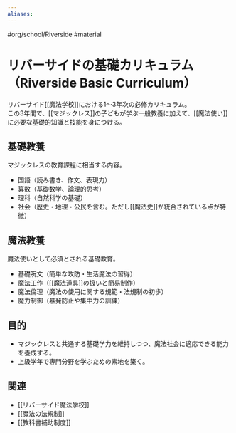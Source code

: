 ```yaml
---
aliases:
---
```

#org/school/Riverside #material
# リバーサイドの基礎カリキュラム（Riverside Basic Curriculum）

リバーサイド[[魔法学校]]における1〜3年次の必修カリキュラム。  
この3年間で、[[マジックレス]]の子どもが学ぶ一般教養に加えて、[[魔法使い]]に必要な基礎的知識と技能を身につける。  

## 基礎教養
マジックレスの教育課程に相当する内容。  
- 国語（読み書き、作文、表現力）  
- 算数（基礎数学、論理的思考）  
- 理科（自然科学の基礎）  
- 社会（歴史・地理・公民を含む。ただし[[魔法史]]が統合されている点が特徴）  

## 魔法教養
魔法使いとして必須とされる基礎教育。  
- 基礎呪文（簡単な攻防・生活魔法の習得）  
- 魔法工作（[[魔法道具]]の扱いと簡易制作）  
- 魔法倫理（魔法の使用に関する規範・法規制の初歩）  
- 魔力制御（暴発防止や集中力の訓練）  

## 目的
- マジックレスと共通する基礎学力を維持しつつ、魔法社会に適応できる能力を養成する。  
- 上級学年で専門分野を学ぶための素地を築く。  

## 関連
- [[リバーサイド魔法学校]]  
- [[魔法の法規制]]  
- [[教科書補助制度]]  
